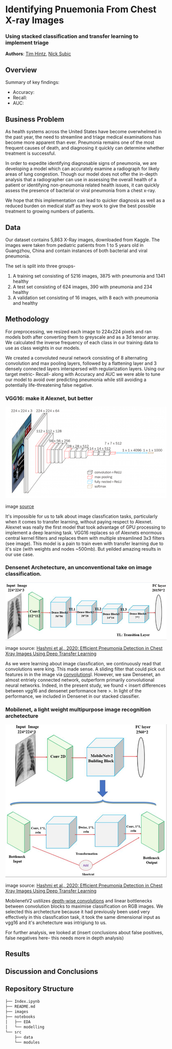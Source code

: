 
# Identifying Pnuemonia From Chest X-ray Images 
### Using stacked classification and transfer learning to implement triage


**Authors**: [Tim Hintz](mailto:tjhintz@gmail.com), [Nick
Subic](mailto:bagnine@gmail.com)


## Overview

Summary of key findings:
- Accuracy:
- Recall: 
- AUC:

## Business Problem

As health systems across the United States have become overwhelmed in the past year, the need to streamline and triage medical examinations has become more apparent than ever. Pneumonia remains one of the most frequent causes of death, and diagnosing it quickly can determine whether treatment is successful.

In order to expedite identifying diagnosable signs of pneumonia, we are developing a model which can accurately examine a radiograph for likely areas of lung congestion. Though our model does not offer the in-depth analysis that a radiographer can use in assessing the overall health of a patient or identifying non-pneumonia related health issues, it can quickly assess the presence of bacterial or viral pneumonia from a chest x-ray. 

We hope that this implementation can lead to quicker diagnosis as well as a reduced burden on medical staff as they work to give the best possible treatment to growing numbers of patients. 

## Data

Our dataset contains 5,863 X-Ray images, downloaded from Kaggle. The images were taken from pediatric patients from 1 to 5 years old in Guangzhou, China and contain instances of both bacterial and viral pneumonia.

The set is split into three groups-
1. A training set consisting of 5216 images, 3875 with pneumonia and 1341 healthy
2. A test set consisting of 624 images, 390 with pneumonia and 234 healthy
3. A validation set consisting of 16 images, with 8 each with pneumonia and healthy

## Methodology

For preprocessing, we resized each image to 224x224 pixels and ran models both after converting them to greyscale and as a 3d tensor array.  We calculated the inverse frequency of each class in our training data to use as class weights in our models. 

We created a convoluted neural network consisting of 8 alternating convolution and max pooling layers, followed by a flattening layer and 3 densely connected layers interspersed with regularization layers. Using our target metric- Recall- along with Accuracy and AUC we were able to tune our model to avoid over predicting pneumonia while still avoiding a potentially life-threatening false negative. 

### VGG16: make it Alexnet, but better
![img](./images/vgg16.png)


image [source](https://neurohive.io/en/popular-networks/vgg16/)


It's impossible for us to talk about image classfication tasks, particularly when it comes to transfer learning, without paying respect to Alexnet. Alexnet was really the first model that took advantage of GPU processing to implement a deep learning task. VGG16 replaces so of Alexnets enormous central kernel filters and replaces them with multiple streamlined 3x3 filters (see image). This model is a pain to train even with transfer learning due to it's size (with weights and nodes ~500mb). But yeilded amazing results in our use case.


### Densenet Archetecture, an unconventional take on image classification.
![img](./images/densenet.png)

image source: [Hashmi et al., 2020: Efficient Pneumonia Detection in Chest Xray Images Using Deep Transfer Learning](https://www.ncbi.nlm.nih.gov/pmc/articles/PMC7345724/#app1-diagnostics-10-00417)


As we were learning about image classfication, we continuously read that convolutions were king. This made sense. A sliding filter that could pick out features in in the image via [convolutions](https://en.wikipedia.org/wiki/Convolution#Visual_explanation)l. However, we saw Densenet, an almost entriely connected network, outperform primarily convolutional neural networks. Indeed, in the present study, we found < insert differences between vgg16 and densenet performance here >. In light of the performance, we included in Densenet in our stacked classifier.


### Mobilenet, a light weight multipurpose image recognition archetecture
![img](./images/mobilenet.png)



image source: [Hashmi et al., 2020: Efficient Pneumonia Detection in Chest Xray Images Using Deep Transfer Learning](https://www.ncbi.nlm.nih.gov/pmc/articles/PMC7345724/#app1-diagnostics-10-00417)


MobilenetV2 ustilizes [depth-wise convolutions](https://medium.com/@zurister/depth-wise-convolution-and-depth-wise-separable-convolution-37346565d4ec) and linear bottlenecks between convolution blocks to maximise classification on RGB images. We selected this archetecture because it had previously been used very effectively in this classfication task, it took the same dimensional input as vgg16 and it's archetecture was intrigiung to us. 


For further analysis, we looked at (insert conclusions about false positives, false negatives here- this needs more in depth analysis)



## Results

## Discussion and Conclusions

## Repository Structure

```
├── Index.ipynb
├── README.md
├── images
├── notebooks
│   ├── EDA
│   └── modelling
└── src
    ├── data
    └── modules
```
